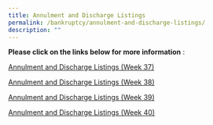 ```yaml
---
title: Annulment and Discharge Listings
permalink: /bankruptcy/annulment-and-discharge-listings/
description: ""
---
```

**Please click on the links below for more information**&nbsp;:<br>

[Annulment and Discharge Listings (Week 37)](/files/(150923)dischargeannulmentlistingweek37.pdf)<br>

[Annulment and Discharge Listings (Week 38)](/files/(230923)dischargeannulmentlistingweek38.pdf)<br>

[Annulment and Discharge Listings (Week 39)](/files/(280923)annulmentanddischargelistings(week39).pdf)<br>

[Annulment and Discharge Listings (Week 40)](/files/(6oct2023)annulmentanddischargelistings(week40).pdf)<br>
